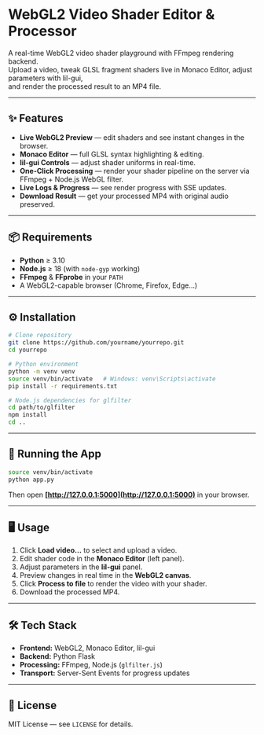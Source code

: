 # WebGL2 Video Shader Editor & Processor

A real-time WebGL2 video shader playground with FFmpeg rendering backend.  
Upload a video, tweak GLSL fragment shaders live in Monaco Editor, adjust parameters with lil-gui,  
and render the processed result to an MP4 file.

---

## ✨ Features
- **Live WebGL2 Preview** — edit shaders and see instant changes in the browser.
- **Monaco Editor** — full GLSL syntax highlighting & editing.
- **lil-gui Controls** — adjust shader uniforms in real-time.
- **One-Click Processing** — render your shader pipeline on the server via FFmpeg + Node.js WebGL filter.
- **Live Logs & Progress** — see render progress with SSE updates.
- **Download Result** — get your processed MP4 with original audio preserved.

---

## 📦 Requirements
- **Python** ≥ 3.10
- **Node.js** ≥ 18 (with `node-gyp` working)
- **FFmpeg** & **FFprobe** in your `PATH`
- A WebGL2-capable browser (Chrome, Firefox, Edge…)

---

## ⚙️ Installation

```bash
# Clone repository
git clone https://github.com/yourname/yourrepo.git
cd yourrepo

# Python environment
python -m venv venv
source venv/bin/activate   # Windows: venv\Scripts\activate
pip install -r requirements.txt

# Node.js dependencies for glfilter
cd path/to/glfilter
npm install
cd ..
````

---

## 🚀 Running the App

```bash
source venv/bin/activate
python app.py
```

Then open **[http://127.0.0.1:5000](http://127.0.0.1:5000)** in your browser.

---

## 🖥️ Usage

1. Click **Load video…** to select and upload a video.
2. Edit shader code in the **Monaco Editor** (left panel).
3. Adjust parameters in the **lil-gui** panel.
4. Preview changes in real time in the **WebGL2 canvas**.
5. Click **Process to file** to render the video with your shader.
6. Download the processed MP4.

---

## 🛠️ Tech Stack

* **Frontend:** WebGL2, Monaco Editor, lil-gui
* **Backend:** Python Flask
* **Processing:** FFmpeg, Node.js (`glfilter.js`)
* **Transport:** Server-Sent Events for progress updates

---

## 📄 License

MIT License — see `LICENSE` for details.


